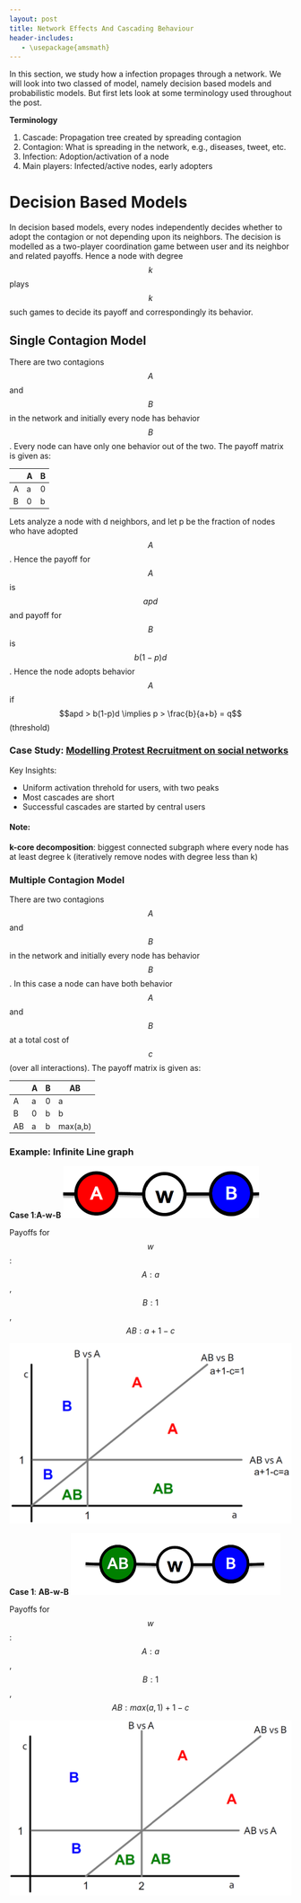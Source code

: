 ```yaml
---
layout: post
title: Network Effects And Cascading Behaviour
header-includes:
   - \usepackage{amsmath}
---
```


In this section, we study how a infection propages through a network. We will look into two classed of model, namely decision based models and probabilistic models. But first lets look at some terminology used throughout the post.

**Terminology**
1. Cascade: Propagation tree created by spreading contagion
2. Contagion: What is spreading in the network, e.g., diseases, tweet, etc.
3. Infection: Adoption/activation of a node
4. Main players: Infected/active nodes, early adopters

# Decision Based Models
In decision based models, every nodes independently decides whether to adopt the contagion or not depending upon its neighbors. The decision is modelled as a two-player coordination game between user and its neighbor and related payoffs. Hence a node with degree $$k$$ plays $$k$$ such games to decide its payoff and correspondingly its behavior.

## Single Contagion Model
There are two contagions $$A$$ and $$B$$ in the network and initially every node has behavior $$B$$. Every node can have only one behavior out of the two. The payoff matrix is given as:

|   | A | B |
|---|---|---|
| A | a | 0 |
| B | 0 | b |

Lets analyze a node with d neighbors, and let p be the fraction of nodes who have adopted $$A$$. Hence the payoff for $$A$$ is $$apd$$ and payoff for $$B$$ is $$b(1-p)d$$. Hence the node adopts behavior $$A$$ if 
$$apd > b(1-p)d \implies p > \frac{b}{a+b} = q$$(threshold)

### Case Study: [Modelling Protest Recruitment on social networks](https://arxiv.org/abs/1111.5595)
Key Insights:
- Uniform activation threhold for users, with two peaks
- Most cascades are short
- Successful cascades are started by central users

#### Note: 
**k-core decomposition**: biggest connected subgraph where every node has at least degree k (iteratively remove nodes with degree less than k)

### Multiple Contagion Model
There are two contagions $$A$$ and $$B$$ in the network and initially every node has behavior $$B$$. In this case a node can have both behavior $$A$$ and $$B$$ at a total cost of $$c$$ (over all interactions). The payoff matrix is given as:

|   | A | B | AB |
|---|---|---|----|
| A | a | 0 | a  |
| B | 0 | b | b  |
| AB| a | b | max(a,b)|

### Example: Infinite Line graph 
**Case 1**:**A-w-B** 
![decision_case_1](../assets/img/decision_model_1.png?style=centerme)

Payoffs for $$w$$: $$A: a$$, $$B: 1$$, $$AB: a+1-c$$

![decision_case_2](../assets/img/decision_model_2.png?style=centerme)

**Case 1**: **AB-w-B**
![decision_case_3](../assets/img/decision_model_3.png?style=centerme)

Payoffs for $$w$$: $$A: a$$, $$B: 1$$, $$AB: max(a, 1) + 1 -c$$

![decision_case_4](../assets/img/decision_model_4.png?style=centerme)

